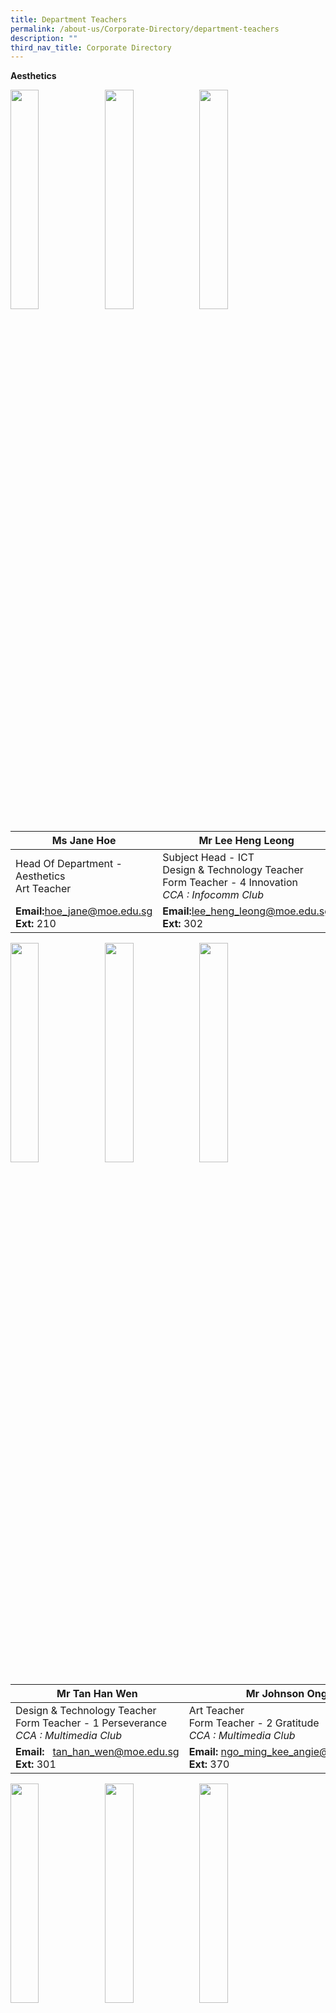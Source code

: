 ```yaml
---
title: Department Teachers
permalink: /about-us/Corporate-Directory/department-teachers
description: ""
third_nav_title: Corporate Directory
---
```

**Aesthetics**

<img src="/images/Ms%20Jane%20Hoe.jpeg" 
     style="width:30%;float:left">
		 <img src="/images/Mr%20Lee%20Heng%20Leong.png" 
     style="width:30%;float:left">
<img src="/images/Mdm%20Angie%20Ngo.png" 
     style="width:30%;">



|Ms Jane Hoe | Mr Lee Heng Leong| Mdm Angie Ngo|
| -------- | -------- | -------- |
| Head Of Department - Aesthetics  <br>Art Teacher   | Subject Head - ICT  <br>Design & Technology Teacher  <br>Form Teacher - 4 Innovation  <br>_CCA : Infocomm Club_  | Senior Teacher  <br>Art Teacher  <br>Form Teacher - 1 Excellence  <br>_CCA : Visual Arts Club_    |
|**Email:**[hoe\_jane@moe.edu.sg](mailto:hoe_jane@moe.edu.sg)<br>**Ext:** 210|**Email:**[lee\_heng\_leong@moe.edu.sg](mailto:lee_heng_leong@moe.edu.sg)<br>**Ext:** 302|**Email:**  [ngo\_ming\_kee\_angie@moe.edu.sg](mailto:ngo_ming_kee_angie@moe.edu.sg)  <br>**Ext:** 370

<img src="/images/Mr%20Tan%20Han%20Wen.png" 
     style="width:30%;float:left">
		 <img src="/images/Mr%20Johnson%20Ong.png" 
     style="width:30%;float:left">
<img src="/images/Mr%20Teo%20Boon%20Heng.png" 
     style="width:30%;">



|Mr Tan Han Wen| Mr Johnson Ong|Mr Teo Boon Heng|
| -------- | -------- | -------- |
| Design & Technology Teacher  <br>Form Teacher - 1 Perseverance  <br>_CCA : Multimedia Club_   | Art Teacher  <br>Form Teacher - 2 Gratitude  <br>_CCA : Multimedia Club_  | Design & Technology Teacher  <br>Form Teacher - 1 Innovation  <br>_CCA : National Police Cadet Corps_|
|**Email:**   [tan\_han\_wen@moe.edu.sg](mailto:tan_han_wen@moe.edu.sg)<br>**Ext:** 301|**Email:** [ngo\_ming\_kee\_angie@moe.edu.sg](mailto:ngo_ming_kee_angie@moe.edu.sg)  <br>**Ext:** 370|**Email:**  [teo\_boon\_heng@moe.edu.sg](mailto:teo_boon_heng@moe.edu.sg)  <br>**Ext:** 301

<img src="/images/Mdm%20Rafiqah%20Dewi.png" 
     style="width:30%;float:left">
<img src="/images/Ms%20Claire%20Loh.png" 
     style="width:30%;float:left">
<img src="/images/Mdm%20Tan%20Jia%20Ling%20Sharlene.jpeg" 
     style="width:30%;">



|Mdm Rafiqah Dewi| Ms Claire Loh|Mdm Sharlene Koh|
| -------- | -------- | -------- |
| Art Teacher  <br>Form Teacher - 3 Excellence  <br>_CCA : Visual Arts Club_|FCE Teacher  <br>Form Teacher - 2 Integrity  <br>_CCA : National Police Cadet Corps_| FCE Teacher  <br>_CCA : Chinese Dance_|
|**Email:**      [rafiqah\_dewi\_aziz@moe.edu.sg](mailto:%20rafiqah_dewi_aziz@moe.edu.sg)<br>**Ext:** 370|**Email:**  [low\_zhen\_yan\_claire@moe.edu.sg](mailto:low_zhen_yan_claire@moe.edu.sg)[](mailto:song_song_i@moe.edu.sg)<Br>**Ext:** 113|**Email:**  [tan\_jia\_ling\_sharlene@moe.edu.sg](mailto:tan_jia_ling_sharlene@moe.edu.sg) <br>**Ext:** 113

<img src="/images/Mr%20Truman%20See.png" 
     style="width:30%;float:left">
<img src="/images/Mr%20Xie%20Zhi%20Zhong.jpeg" 
     style="width:30%;float:left">
<img src="/images/Ms%20Tan%20Wern%20Li.jpeg" 
     style="width:30%">

<br>

<br>

<br>

<br>

<br>


| Mr Truman See Qi Heng| Mr Xie Zhi Zhong  |Ms Tan Wern Li Rowena Mary|
| -------- | -------- | -------- |
| Music Teacher<br>Form Teacher - 2 Perseverance  <br>_CCA : Choir_|Music Teacher| FCE Teacher|
|**Email:**     [truman\_see\_qi\_heng@moe.edu.sg](mailto:truman_see_qi_heng@moe.edu.sg)  <br>**Ext:** 370|**Email:** [xie\_zhizhong@moe.edu.sg](mailto:xie_zhizhong@moe.edu.sg)<br>**Ext:** 370|**Email:**  -<br>**Ext:** 113

**English Language and Literature**

<img src="/images/Mdm%20Yap%20Teck%20Lay%20Anna.jpeg"  style="width:30%;float:left">
<img src="/images/Mr%20Fu%20Kaidi.jpg" 
     style="width:30%;float:left">
<img src="/images/Mdm%20Shahnaaz%20B%20Sidik.jpeg" 
     style="width:30%;">



| Mdm Anna Yap| Mr Fu Kaidi|Mdm Shahnaaz Sidik|
| -------- | -------- | -------- |
| Head Of Department - English|Subject Head - English  <br>_CCA : Scouts_ |Senior Teacher - Literature  <br>Form Teacher - 4 Resilience  <br>_CCA : Debate_|
|**Email:** [yap\_teck\_lay\_anna@moe.edu.sg](mailto:yap_teck_lay_anna@moe.edu.sg)<br>**Ext:** 2040|**Email:** [fu\_kaidi@moe.edu.sg](mailto:fu_kai_di@moe.edu.sg)<br>**Ext:** 352|**Email:**  [shahnaaz\_sidik@moe.edu.sg](mailto:shahnaaz_sidik@moe.edu.sg) <br>**Ext:** 356

<img src="/images/Ms%20Lenden-Hitchcock%20Su%20Mei.jpeg"  style="width:30%;float:left">
<img src="/images/Mdm%20Pey%20Siew%20Mei.jpeg" 
     style="width:30%;float:left">
<img src="/images/Mdm%20Chiang%20Wan%20Lin%20Angel.jpeg" 
     style="width:30%;">


| Ms Lenden|Mdm Pey Siew Mei|Ms Angel Chiang|
| -------- | -------- | -------- |
| Teacher  <br>Form Teacher - 2 Perseverance  <br>_CCA : Red Cross_ |Teacher  <br>Form Teacher - 2 Resilience  <br>_CCA : Library Club_| Teacher  <br>Form Teacher - 4 Humility  <br>_CCA : String Orchestra_
|**Email:**[su\_mei\_lenden-hitchcock@moe.edu.sg](mailto:su_mei_lenden-hitchcock@moe.edu.sg)<br>**Ext:** 353|**Email:**   [pey\_siew\_mei@moe.edu.sg](mailto:pey_siew_mei@moe.edu.sg)  <br>**Ext:** 358|**Email:**  [chiang\_wan\_lin\_angel@moe.edu.sg](mailto:chiang_wan_lin_angel@moe.edu.sg) <br>**Ext:** 354

<img src="/images/Miss%20Wan%20Nur.jpg"  style="width:30%;float:left">
<img src="/images/Ms%20Michelle%20Yeong.jpg" 
     style="width:30%;float:left">
<img src="/images/Mrs%20Tan%20Jie%20Ying.jpg" 
     style="width:30%;">


| Ms Riny| Ms Michelle Yeong|Ms Tan Jie Ying|
| -------- | -------- | -------- |
| Teacher  <br>Form Teacher - 3 Sincerity   <br>_CCA : Red Cross_|Teacher  <br>Form Teacher - 4 Excellence  <br>_CCA : Table Tennis_| Teacher  <br>Form Teacher - 3 Excellence
|**Email:**[wan\_nur\_riny\_ridzuan@moe.edu.sg](mailto:su_mei_lenden-hitchcock@moe.edu.sg)<br>**Ext:** 359|**Email:**[yeong\_xin\_yi\_michelle@moe.edu.sg](mailto:su_mei_lenden-hitchcock@moe.edu.sg)<br>**Ext:** 356|**Email:**  [tan\_jie\_ying\_a@moe.edu.sg](mailto:tan_jie_ying_a@moe.edu.sg) <br>**Ext:** 352

<img src="/images/Mrs%20Chandra%20Ravi.jpeg"  style="width:30%;float:left">
<img src="/images/Mdm%20Wendy.jpg" 
     style="width:30%;float:left">
<img src="/images/Mdm%20Priscilla%20Tan.png" 
     style="width:30%;">


|Ms Chandra Ravi|Mdm Wendy Low| Mdm Priscilla Tan|
| -------- | -------- | -------- |
| Teacher|Teacher | Teacher 
|**Email:**   [shanmugam\_chandraghantha@moe.edu.sg](mailto:shanmugam_chandraghantha@moe.edu.sg)<br>**Ext:** 360|**Email:**  [low\_gek\_meng\_wendy@moe.edu.sg](mailto:low_gek_meng_wendy@moe.edu.sg) <br>**Ext:** 354|**Email:**  [tan\_bishi\_priscilla@moe.edu.sg](mailto:tan_bishi_priscilla@moe.edu.sg) <br>**Ext:** 358

<img src="/images/Mr%20Sim%20Kian%20Ming.jpeg"  style="width:30%;float:left">
<img src="/images/Mdm%20Chong%20Hui%20Yin%20Elaine.jpeg" 
     style="width:30%">



|Mr Sim Kian Ming|Mdm Elaine Chong| |
| -------- | -------- | -------- |
| Teacher|Teacher ||
|**Email:**   [sim\_kian\_ming@moe.edu.sg](mailto:sim_kian_ming@moe.edu.sg)<br>**Ext:** 357|**Email:**   [chong\_hui\_yin\_elaine@moe.edu.sg](mailto:chong_hui_yin_elaine@moe.edu.sg)  <br>**Ext:** 360|

**Humanities**

<img src="/images/Mdm%20Tan%20Pek%20Cheng.jpeg"  style="width:30%;float:left">
<img src="/images/Mr%20Dalvey.jpeg"  style="width:30%;float:left">
<img src="/images/Mr%20Abdul%20Rahim.jpeg" 
     style="width:30%">

|Mdm Tan Pek Cheng|Mr Dalvey Neo|Mr Abdul Rahim|
| -------- | -------- | -------- |
| Head Of Department - Humanities|Head Of Department - Student Management |Senior Teacher - History  <br>Form Teacher - 3 Innovation  <br>_CCA : Red Cross_ |
|**Email:**   [tan\_pek\_cheng@moe.edu.sg](mailto:tan_pek_cheng@moe.edu.sg)<br>**Ext:** 206|**Email:**   [neo\_choong\_wei\_dalvey@moe.edu.sg](mailto:neo_choong_wei_dalvey@moe.edu.sg)<br>**Ext:** 211|**Email:**  [abdul\_rahim\_ahmad@moe.edu.sg](mailto:abdul_rahim_ahmad@moe.edu.sg) <br>**Ext:** 332

<img src="/images/Ms%20Ng%20Bi%20Ru.png"  style="width:30%;float:left">
<img src="/images/Ms%20Christabel%20Hung.png"  style="width:30%;float:left">
<img src="/images/Ms%20Mak%20Xue%20Wei.png" 
     style="width:30%">

|Ms Ng Bi Ru|Ms Christabel Hung  |Ms Mak Xue Wei|
| -------- | -------- | -------- |
| Teacher  <br>Form Teacher - 3 Perseverance  <br>_CCA : Chinese Dance_ |Teacher  <br>Form Teacher - 2 Innovation  <br>_CCA : Student Council_| Teacher  <br>Form Teacher - 2 Humility  <br>_CCA : National Police Cadet Corps_
|**Email:**  [ng\_bi\_ru@moe.edu.sg](mailto:ng_bi_ru@moe.edu.sg)<br>**Ext:** 309|**Email:** [xue\_er\_christabel\_hung@moe.edu.sg](mailto:xue_er_christabel_hung@moe.edu.sg)  <br>**Ext:** 333|**Email:**  [mak\_xue\_wei@moe.edu.sg](mailto:mak_xue_wei@moe.edu.sg)  <br>**Ext:** 306

<img src="/images/Ms%20Periya.png"  style="width:30%;float:left">
<img src="/images/Mr%20Gary%20Lim.png"  style="width:30%;float:left">
<img src="/images/Mr%20Tan%20Han%20Xiong.jpeg" 
     style="width:30%">

|Ms Periya|Mr Gary Lim|Mr Tan Han Xiong|
| -------- | -------- | -------- |
| Teacher  <br>Form Teacher - 2 Resilience  <br>_CCA : Choir_ |Teacher  <br>Form Teacher - 4 Integrity  <br>_CCA : Basketball_  | Teacher  <br>Form Teacher - 4 Resilience  <br>_CCA : English Drama_
|**Email:**   [periya\_sundaram@moe.edu.sg](mailto:periya_sundaram@moe.edu.sg%20g)<br>**Ext:** 320|**Email:**   [lim\_jian\_ming\_gary@moe.edu.sg](mailto:lim_jian_ming_gary@moe.edu.sg)  <br>**Ext:** 314|**Email:**  [tan\_han\_xiong@moe.edu.sg](mailto:tan_han_xiong@moe.edu.sg) <br>**Ext:** 306

<img src="/images/ms%20cheryl.jpeg"  style="width:30%;float:left">
<img src="/images/mr%20seah.jpg" 
     style="width:30%">
		 
|Ms Cheryl Lee Zhen Yi|Mr Seah Kim Chye| |
| -------- | -------- | -------- |
|Teacher<br>Form Teacher - 3 Integrity  <br>_CCA : Red Cross_|Teacher ||
|**Email:**[lee\_zhen\_yi\_cheryl@moe.edu.sg](mailto:lee_zhen_yi_cheryl@moe.edu.sg)<br>**Ext:** 308|**Email:**[seah\_kim\_chye@moe.edu.sg](mailto:seah_kim_chye@moe.edu.sg)<br>**Ext:** 306

**Mother Tongue Languages**

<img src="/images/Mr%20Oh%20Keng%20Ann.jpeg"  style="width:30%;float:left">
<img src="/images/Mr%20Goh%20Lam%20Chye.png"  style="width:30%;float:left">
<img src="/images/Ms%20Chay%20Chia%20Ling.png" 
     style="width:30%">

| Mr Oh Keng Ann| Mr Goh Lam Chye|Ms Chay Chia Ling|
| -------- | -------- | -------- |
| Head Of Department - MTL |Head Of Department - SAP | Subject Head - Chinese Language
|**Email:**   [oh\_keng\_ann@moe.edu.sg](mailto:oh_keng_ann@moe.edu.sg)<br>**Ext:** 205|**Email:**   [goh\_lam\_chye@moe.edu.sg](mailto:goh_lam_chye@moe.edu.sg) <br>**Ext:** 221|**Email:**  [chay\_chia\_ling@moe.edu.sg](mailto:chay_chia_ling@moe.edu.sg) <br>**Ext:** 220

<img src="/images/Ms%20Chong%20Ka%20Wuei.png"  style="width:30%;float:left">
<img src="/images/Ms%20Agnes%20Cheong.png"  style="width:30%;float:left">
<img src="/images/Mdm%20Qi%20Yan%20Ping.png" 
     style="width:30%">

|Ms Chong Ka Wuei|Ms Agnes Cheong| Mdm Qi Yan Ping|
| -------- | -------- | -------- |
|Subject Head - SAP  <br>Form Teacher - 4 Resilience  <br>_CCA : Wind Orchestra_ |Subject Head - CCE| Lead Teacher - Chinese  <br>_CCA : Library Club_
|**Email:**   [chong\_ka\_wuei@moe.edu.sg](mailto:chong_ka_wuei@moe.edu.sg)<br>**Ext:** 212|**Email:**   [cheong\_zheng\_yin\_agnes@moe.edu.sg](mailto:cheong_zheng_yin_agnes@moe.edu.sg)  <br>**Ext:** 212|**Email:**[qi\_yan\_ping@moe.edu.sg](mailto:qi_yan_ping@moe.edu.sg) <br>**Ext:** 213

<img src="/images/Mr%20Tan%20Jia%20Hao.png"  style="width:30%;float:left">
<img src="/images/Ms%20Shao%20Linjuan.png"  style="width:30%;float:left">
<img src="/images/Ms%20Kim%20Lay%20Tin.png" 
     style="width:30%">

|Mr Tan Jia Hao|Ms Shao Linjuan  | Ms Kim Lay Tin|
| -------- | -------- | -------- |
|Acting AYH1  <br>Form Teacher - 1 Integrity  <br>_CCA : Chinese Drama_ |Teacher  <br>Form Teacher - 2 Innovation  <br>_CCA : Chinese Drama_|Teacher  <br>Form Teacher - 1 Humility  <br>_CCA : Mind Games Club_
|**Email:**[tan\_jia\_hao@moe.edu.sg](mailto:tan_jia_hao@moe.edu.sg)<br>**Ext:** 216|**Email:**  [shao\_linjuan@moe.edu.sg](mailto:shao_linjuan@moe.edu.sg)<br>**Ext:** 215|**Email:** [kim\_lay\_tin@moe.edu.sg](mailto:kim_lay_tin@moe.edu.sg) <br>**Ext:** 216

<img src="/images/Mdm%20Zhang%20Chunyu.png"  style="width:30%;float:left">
<img src="/images/Mdm%20Ye%20Bijiao.png"  style="width:30%;float:left">
<img src="/images/Mdm%20Xuan%20Xuan.png" 
     style="width:30%">

|Mdm Zhang Chunyu|Mdm Ye Bijiao | Mdm Xuan Xuan|
| -------- | -------- | -------- |
|Teacher  <br>Form Teacher - 1 Integrity  <br>_CCA : Chinese Calligraphy_ |Teacher  <br>Form Teacher - 2 Innovation  <br>_CCA : Library Club_ |Teacher  <br>Form Teacher - 1 Humility  <br>_CCA : Mind Games Club_
|**Email:**   [chong\_ka\_wuei@moe.edu.sg](mailto:chong_ka_wuei@moe.edu.sg)<br>**Ext:** 212|**Email:**   [cheong\_zheng\_yin\_agnes@moe.edu.sg](mailto:cheong_zheng_yin_agnes@moe.edu.sg)  <br>**Ext:** 212|**Email:**[qi\_yan\_ping@moe.edu.sg](mailto:qi_yan_ping@moe.edu.sg) <br>**Ext:** 213

<img src="/images/Ms%20Ting.jpeg"  style="width:30%;float:left">
<img src="/images/Ms%20Winnie%20Tay.jpeg"  style="width:30%;float:left">
<img src="/images/Mdm%20Tan%20Bee%20Lian.jpeg" 
     style="width:30%">

|Ms Ting Hann Sy| Ms Tay Jing Ying Winnie| Mdm Tan Bee Lian|
| -------- | -------- | -------- |
|Teacher  <br>Form Teacher - 1 Perseverance  <br>_CCA : Chinese Dance_|Teacher  <br>Form Teacher - 3 Humility|Teacher  
|**Email:**[ting\_hann\_sy@moe.edu.sg](mailto:ting_hann_sy@moe.edu.sg)<br>**Ext:**|**Email:**[tay\_jing\_ying\_winnie@moe.edu.sg](mailto:ye_bijiao@moe.edu.sg)  <br>**Ext:**|**Email:**[@moe.edu.sg](mailto:ye_bijiao@moe.edu.sg)  <br>**Ext:**

<img src="/images/Mdm%20Hayati.jpeg"  style="width:30%;float:left">
<img src="/images/Mdm%20Maizurah.jpg"  style="width:30%;float:left">
<img src="/images/Mdm%20Zainun.jpeg" 
     style="width:30%">

|Mdm Nor Hayati Bt Abdullah  | Mdm Nur Maizurah Binte |Mdm Zainun Binte Hashim  |
| -------- | -------- | -------- |
|MSP Teacher<br>Form Teacher - 2 Excellence<br>_CCA : Contemporary Dance_|MSP Teacher  <br>Form Teacher - 1 Excellence<br>_CCA : MMC_| MSP Teacher
|**Email:**   [nor\_hayati\_bt\_abdullah@moe.edu.sg](http://nor_hayati_bt_abdullah@moe.edu.sg/)<br>**Ext:**|**Email:**   [nur\_maizurah\_rosle@moe.edu.sg](http://nur_maizurah_rosle@moe.edu.sg/)  <br>**Ext:**|**Email:** [zainun\_hasmim@moe.edu.sg](mailto:zainun_hasmim@moe.edu.sg) <br>**Ext:** 218